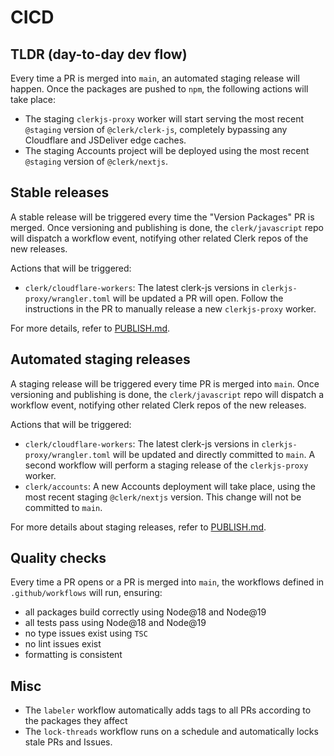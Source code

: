 # CICD

## TLDR (day-to-day dev flow)

Every time a PR is merged into `main`, an automated staging release will happen. Once the packages are pushed to `npm`, the following actions will take place:

- The staging `clerkjs-proxy` worker will start serving the most recent `@staging` version of `@clerk/clerk-js`, completely bypassing any Cloudflare and JSDeliver edge caches.
- The staging Accounts project will be deployed using the most recent `@staging` version of `@clerk/nextjs`.

## Stable releases

A stable release will be triggered every time the "Version Packages" PR is merged. Once versioning and publishing is done, the `clerk/javascript` repo will dispatch a workflow event, notifying other related Clerk repos of the new releases.

Actions that will be triggered:

- `clerk/cloudflare-workers`: The latest clerk-js versions in `clerkjs-proxy/wrangler.toml` will be updated a PR will open. Follow the instructions in the PR to manually release a new `clerkjs-proxy` worker.

For more details, refer to [PUBLISH.md](https://github.com/clerk/javascript/blob/main/docs/PUBLISH.md).

## Automated staging releases

A staging release will be triggered every time PR is merged into `main`. Once versioning and publishing is done, the `clerk/javascript` repo will dispatch a workflow event, notifying other related Clerk repos of the new releases.

Actions that will be triggered:

- `clerk/cloudflare-workers`: The latest clerk-js versions in `clerkjs-proxy/wrangler.toml` will be updated and directly committed to `main`. A second workflow will perform a staging release of the `clerkjs-proxy` worker.
- `clerk/accounts`: A new Accounts deployment will take place, using the most recent staging `@clerk/nextjs` version. This change will not be committed to `main`.

For more details about staging releases, refer to [PUBLISH.md](https://github.com/clerk/javascript/blob/main/docs/PUBLISH.md).

## Quality checks

Every time a PR opens or a PR is merged into `main`, the workflows defined in `.github/workflows` will run, ensuring:

- all packages build correctly using Node@18 and Node@19
- all tests pass using Node@18 and Node@19
- no type issues exist using `TSC`
- no lint issues exist
- formatting is consistent

## Misc

- The `labeler` workflow automatically adds tags to all PRs according to the packages they affect
- The `lock-threads` workflow runs on a schedule and automatically locks stale PRs and Issues.
